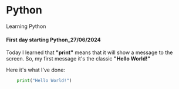 # Python
Learning Python

#### First day starting Python_27/06/2024

Today I learned that **"print"** means that it will show a message to the screen.
 So, my first message it's the classic **"Hello World!"**

Here it's what I've done:

```python 
    print("Hello World!")
```